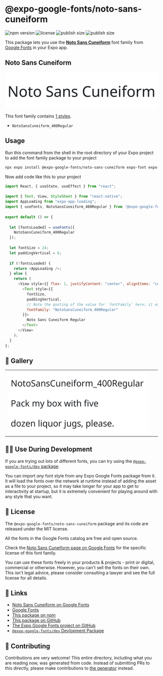 # @expo-google-fonts/noto-sans-cuneiform

![npm version](https://flat.badgen.net/npm/v/@expo-google-fonts/noto-sans-cuneiform)
![license](https://flat.badgen.net/github/license/expo/google-fonts)
![publish size](https://flat.badgen.net/packagephobia/install/@expo-google-fonts/noto-sans-cuneiform)
![publish size](https://flat.badgen.net/packagephobia/publish/@expo-google-fonts/noto-sans-cuneiform)

This package lets you use the [**Noto Sans Cuneiform**](https://fonts.google.com/specimen/Noto+Sans+Cuneiform) font family from [Google Fonts](https://fonts.google.com/) in your Expo app.

## Noto Sans Cuneiform

![Noto Sans Cuneiform](./font-family.png)

This font family contains [1 styles](#-gallery).

- `NotoSansCuneiform_400Regular`

## Usage

Run this command from the shell in the root directory of your Expo project to add the font family package to your project

```sh
npx expo install @expo-google-fonts/noto-sans-cuneiform expo-font expo-app-loading
```

Now add code like this to your project

```js
import React, { useState, useEffect } from "react";

import { Text, View, StyleSheet } from "react-native";
import AppLoading from "expo-app-loading";
import { useFonts, NotoSansCuneiform_400Regular } from '@expo-google-fonts/noto-sans-cuneiform';

export default () => {

  let [fontsLoaded] = useFonts({
    NotoSansCuneiform_400Regular
  });

  let fontSize = 24;
  let paddingVertical = 6;

  if (!fontsLoaded) {
    return <AppLoading />;
  } else {
    return (
      <View style={{ flex: 1, justifyContent: "center", alignItems: "center" }}>
        <Text style={{
          fontSize,
          paddingVertical,
          // Note the quoting of the value for `fontFamily` here; it expects a string!
          fontFamily: "NotoSansCuneiform_400Regular"
        }}>
          Noto Sans Cuneiform Regular
        </Text>
      </View>
    );
  }
};
```

## 🔡 Gallery


||||
|-|-|-|
|![NotoSansCuneiform_400Regular](./NotoSansCuneiform_400Regular.ttf.png)||||


## 👩‍💻 Use During Development

If you are trying out lots of different fonts, you can try using the [`@expo-google-fonts/dev` package](https://github.com/expo/google-fonts/tree/master/font-packages/dev#readme).

You can import _any_ font style from any Expo Google Fonts package from it. It will load the fonts over the network at runtime instead of adding the asset as a file to your project, so it may take longer for your app to get to interactivity at startup, but it is extremely convenient for playing around with any style that you want.


## 📖 License

The `@expo-google-fonts/noto-sans-cuneiform` package and its code are released under the MIT license.

All the fonts in the Google Fonts catalog are free and open source.

Check the [Noto Sans Cuneiform page on Google Fonts](https://fonts.google.com/specimen/Noto+Sans+Cuneiform) for the specific license of this font family.

You can use these fonts freely in your products & projects - print or digital, commercial or otherwise. However, you can't sell the fonts on their own. This isn't legal advice, please consider consulting a lawyer and see the full license for all details.

## 🔗 Links

- [Noto Sans Cuneiform on Google Fonts](https://fonts.google.com/specimen/Noto+Sans+Cuneiform)
- [Google Fonts](https://fonts.google.com/)
- [This package on npm](https://www.npmjs.com/package/@expo-google-fonts/noto-sans-cuneiform)
- [This package on GitHub](https://github.com/expo/google-fonts/tree/master/font-packages/noto-sans-cuneiform)
- [The Expo Google Fonts project on GitHub](https://github.com/expo/google-fonts)
- [`@expo-google-fonts/dev` Devlopment Package](https://github.com/expo/google-fonts/tree/master/font-packages/dev)

## 🤝 Contributing

Contributions are very welcome! This entire directory, including what you are reading now, was generated from code. Instead of submitting PRs to this directly, please make contributions to [the generator](https://github.com/expo/google-fonts/tree/master/packages/generator) instead.
